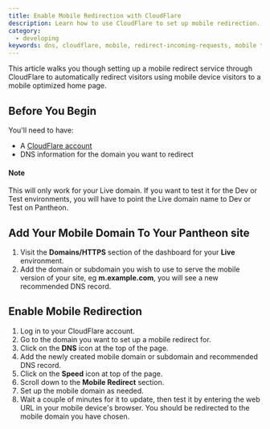 ```yaml
---
title: Enable Mobile Redirection with CloudFlare
description: Learn how to use CloudFlare to set up mobile redirection.
category:
  - developing
keywords: dns, cloudflare, mobile, redirect-incoming-requests, mobile tools
---
```

This article walks you though setting up a mobile redirect service through CloudFlare to automatically redirect visitors using mobile device visitors to a mobile optimized home page.


## Before You Begin

You'll need to have:  
- A [CloudFlare account](https://www.cloudflare.com/a/sign-up)  
- DNS information for the domain you want to redirect

<div class="alert alert-info" role="alert">
<h4>Note</h4>
This will only work for your Live domain. If you want to test it for the Dev or Test environments, you will have to point the Live domain name to Dev or Test on Pantheon.</div>

## Add Your Mobile Domain To Your Pantheon site
1. Visit the **Domains/HTTPS** section of the dashboard for your **Live** environment.
2. Add the domain or subdomain you wish to use to serve the mobile version of your site, eg **m.example.com**, you will see a new recommended DNS record.

## Enable Mobile Redirection
1. Log in to your CloudFlare account.
2. Go to the domain you want to set up a mobile redirect for.
3. Click on the **DNS** icon at the top of the page.
4. Add the newly created mobile domain or subdomain and recommended DNS record. 
5. Click on the **Speed** icon at top of the page.
6. Scroll down to the **Mobile Redirect** section.
7. Set up the mobile domain as needed.
8. Wait a couple of minutes for it to update, then test it by entering the web URL in your mobile device's browser. You should be redirected to the mobile domain you have chosen.